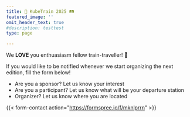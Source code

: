 ```yaml
---
title: 🚂 KubeTrain 2025 🛤️
featured_image: ''
omit_header_text: true
#description: testtest
type: page

---
```


We **LOVE** you enthuasiasm fellow train-traveller! 🚂

If you would like to be notified whenever we start organizing the next edition, fill the form below!

* Are you a sponsor? Let us know your interest
* Are you a participant? Let us know what will be your departure station
* Organizer? Let us know where you are located

{{< form-contact action="https://formspree.io/f/mknlprrn"  >}}
